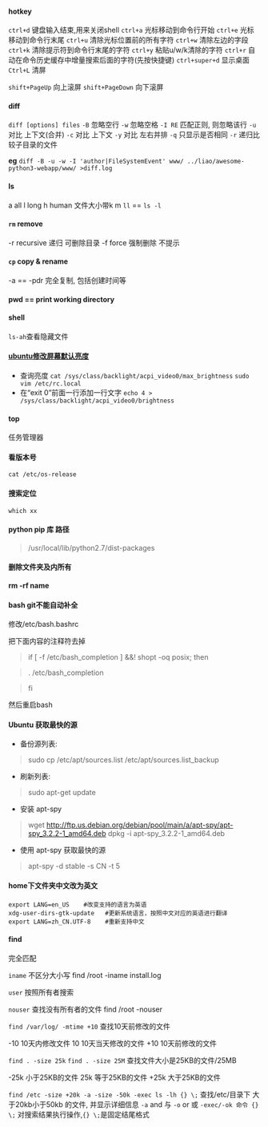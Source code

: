 #### hotkey
`ctrl+d` 键盘输入结束,用来关闭shell
`ctrl+a` 光标移动到命令行开始
`ctrl+e` 光标移动到命令行末尾
`ctrl+u` 清除光标位置前的所有字符
`ctrl+w` 清除左边的字段
`ctrl+k` 清除提示符到命令行末尾的字符
`ctrl+y` 粘贴u/w/k清除的字符
`ctrl+r` 自动在命令历史缓存中增量搜索后面的字符(先按快捷键)
`ctrl+super+d` 显示桌面
`Ctrl+L` 清屏

`shift+PageUp` 向上滚屏
`shift+PageDown` 向下滚屏

#### diff
`diff [options] files`
`-B` 忽略空行
`-w` 忽略空格
`-I RE` 匹配正则, 则忽略该行
`-u` 对比 上下文(合并)
`-c` 对比 上下文
`-y` 对比 左右并排
`-q` 只显示是否相同
`-r` 递归比较子目录的文件

**eg**
`diff -B -u -w -I 'author|FileSystemEvent' www/ ../liao/awesome-python3-webapp/www/ >diff.log`

#### ls
a all
l long
h human 文件大小带k m
`ll` == `ls -l`

#### `rm` remove
-r recursive 递归 可删除目录
-f force 强制删除 不提示

#### `cp` copy & rename
-a == -pdr 完全复制, 包括创建时间等

#### pwd == print working directory

#### shell
`ls-ah`查看隐藏文件

#### [ubuntu修改屏幕默认亮度](http://blog.csdn.net/hustrains/article/details/8469633)
- 查询亮度
`cat /sys/class/backlight/acpi_video0/max_brightness`
`sudo vim /etc/rc.local`
- 在“exit 0”前面一行添加一行文字
`echo 4 > /sys/class/backlight/acpi_video0/brightness`

#### top
任务管理器

#### 看版本号
`cat /etc/os-release`

#### 搜索定位
`which xx`

#### python pip 库 路径
> /usr/local/lib/python2.7/dist-packages

#### 删除文件夹及内所有
**rm -rf name**

#### bash git不能自动补全
修改/etc/bash.bashrc

把下面内容的注释符去掉
>if [ -f /etc/bash_completion ] &&! shopt -oq posix; then

>    . /etc/bash_completion

>fi

然后重启bash

#### Ubuntu 获取最快的源
- 备份源列表:

> sudo cp /etc/apt/sources.list /etc/apt/sources.list_backup

- 刷新列表:

> sudo apt-get update

- 安装 apt-spy

> wget http://ftp.us.debian.org/debian/pool/main/a/apt-spy/apt-spy_3.2.2-1_amd64.deb
> dpkg -i apt-spy_3.2.2-1_amd64.deb

- 使用 apt-spy 获取最快的源

> apt-spy -d stable -s CN -t 5

#### home下文件夹中文改为英文
```
export LANG=en_US    #改变支持的语言为英语
xdg-user-dirs-gtk-update   #更新系统语言，按照中文对应的英语进行翻译
export LANG=zh_CN.UTF-8    #重新支持中文
```

#### find
完全匹配

`iname`
不区分大小写
find /root -iname install.log

`user`
按照所有者搜索

`nouser`
查找没有所有者的文件
find /root -nouser

`find /var/log/ -mtime +10`
查找10天前修改的文件

-10 10天内修改文件
10  10天当天修改的文件
+10 10天前修改的文件

`find . -size 25k`
`find . -size 25M`
查找文件大小是25KB的文件/25MB

-25k  小于25KB的文件
25k   等于25KB的文件
+25k  大于25KB的文件

`find /etc -size +20k -a -size -50k -exec ls -lh {} \;`
查找/etc/目录下 大于20kb小于50kb 的文件, 并显示详细信息
`-a` and 与
`-o` or  或
`-exec/-ok 命令 {} \;` 对搜索结果执行操作,`{} \;`是固定结尾格式
